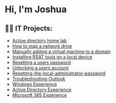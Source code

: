 <h1>Hi, I'm Joshua
<h2>👨‍💻 IT Projects:</h2>

- [Active directory home lab](https://github.com/Jmtechh/ActiveDirectoryLab/tree/main)
- [How to map a network drive](https://github.com/Jmtechh/How-to-map-a-network-drive)
- [Manually adding a virtual machine to a domain](https://github.com/Jmtechh/Manually-adding-a-virtual-machine-to-a-domain)
- [Installing RSAT tools on a local device](https://github.com/Jmtechh/Installing-RSAT-tools-on-a-local-device)
- [Resetting a users password](https://github.com/Jmtechh/Resetting-Password)
- [Unlocking a users account](https://github.com/Jmtechh/Unlocking-a-users-account)
- [Resetting-the-local-administrator-password](https://github.com/Jmtechh/Resetting-the-local-administrator-password)
- [Troubleshooting-Outlook](https://github.com/Jmtechh/Troubleshooting-Outlook)
- [Windows Experience](https://github.com/Jmtechh/Windows-Experience)
- [Active Directory Experience](https://github.com/Jmtechh/Active-Directory-Experience)
- [Microsoft 365 Experience](https://github.com/Jmtechh/Microsoft-365-Experience)


  




